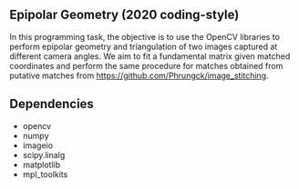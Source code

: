 ## Epipolar Geometry (2020 coding-style)

In this programming task, the objective is to use the OpenCV libraries to perform epipolar geometry and triangulation of two images captured at different camera angles. We aim to fit a fundamental matrix given matched coordinates and perform the same procedure for matches obtained from putative matches from https://github.com/Phrungck/image_stitching.

## Dependencies
* opencv
* numpy
* imageio
* scipy.linalg
* matplotlib
* mpl_toolkits
